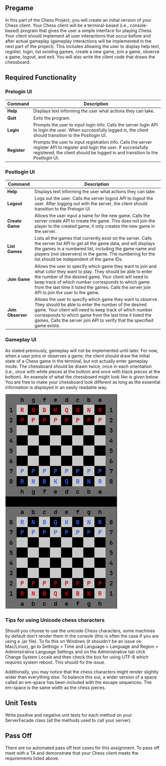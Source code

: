 ## Pregame

In this part of the Chess Project, you will create an initial version of your Chess client. Your Chess client will be a terminal-based (i.e., console-based) program that gives the user a simple interface for playing Chess. Your client should implement all user interactions that occur before and after actual gameplay (gameplay interactions will be implemented in the next part of the project). This includes allowing the user to display help text, register, login, list existing games, create a new game, join a game, observe a game, logout, and exit. You will also write the client code that draws the chessboard.

## Required Functionality

### Prelogin UI

| Command      | Description                                                                                                                                                                                               |
| ------------ | --------------------------------------------------------------------------------------------------------------------------------------------------------------------------------------------------------- |
| **Help**     | Displays text informing the user what actions they can take.                                                                                                                                              |
| **Quit**     | Exits the program.                                                                                                                                                                                        |
| **Login**    | Prompts the user to input login info. Calls the server login API to login the user. When successfully logged in, the client should transition to the Postlogin UI.                                        |
| **Register** | Prompts the user to input registration info. Calls the server register API to register and login the user. If successfully registered, the client should be logged in and transition to the Postlogin UI. |

### Postlogin UI

| Command           | Description                                                                                                                                                                                                                                                                                                                          |
| ----------------- | ------------------------------------------------------------------------------------------------------------------------------------------------------------------------------------------------------------------------------------------------------------------------------------------------------------------------------------ |
| **Help**          | Displays text informing the user what actions they can take.                                                                                                                                                                                                                                                                         |
| **Logout**        | Logs out the user. Calls the server logout API to logout the user. After logging out with the server, the client should transition to the Prelogin UI.                                                                                                                                                                               |
| **Create Game**   | Allows the user input a name for the new game. Calls the server create API to create the game. This does not join the player to the created game; it only creates the new game in the server.                                                                                                                                        |
| **List Games**    | Lists all the games that currently exist on the server. Calls the server list API to get all the game data, and will displays the games in a numbered list, including the game name and players (not observers) in the game. The numbering for the list should be independent of the game IDs.                                       |
| **Join Game**     | Allows the user to specify which game they want to join and what color they want to play. They should be able to enter the number of the desired game. Your client will need to keep track of which number corresponds to which game from the last time it listed the games. Calls the server join API to join the user to the game. |
| **Join Observer** | Allows the user to specify which game they want to observe. They should be able to enter the number of the desired game. Your client will need to keep track of which number corresponds to which game from the last time it listed the games. Calls the server join API to verify that the specified game exists.                   |

### Gameplay UI

As stated previously, gameplay will not be implemented until later. For now, when a user joins or observes a game, the client should draw the initial state of a Chess game in the terminal, but not actually enter gameplay mode. The chessboard should be drawn twice, once in each orientation (i.e., once with white pieces at the bottom and once with black pieces at the bottom). An example of what the chessboard might look like is given below. You are free to make your chessboard look different as long as the essential information is displayed in an easily readable way.

![chessboard](ChessBoard.png)

### Tips for using Unicode chess characters

Should you choose to use the unicode Chess characters, some machines by default don't render them in the console (this is often the case if you are using a .jar file). To fix this on Windows (it shouldn't be an issue on Mac/Linux), go to Settings > Time and Language > Language and Region > Administrative Language Settings and on the Administrative tab click Change System Locale and then check the box for using UTF-8 which requires system reboot. This should fix the issue.

Additionally, you may notice that the chess characters might render slightly wider than everything else. To balance this out, a wider version of a space called an em-space has been included with the escape sequences. The em-space is the same width as the chess pieces.

## Unit Tests

Write positive and negative unit tests for each method on your ServerFacade class (all the methods used to call your server).

## Pass Off

There are no automated pass off test cases for this assignment. To pass off meet with a TA and demonstrate that your Chess client meets the requirements listed above.
